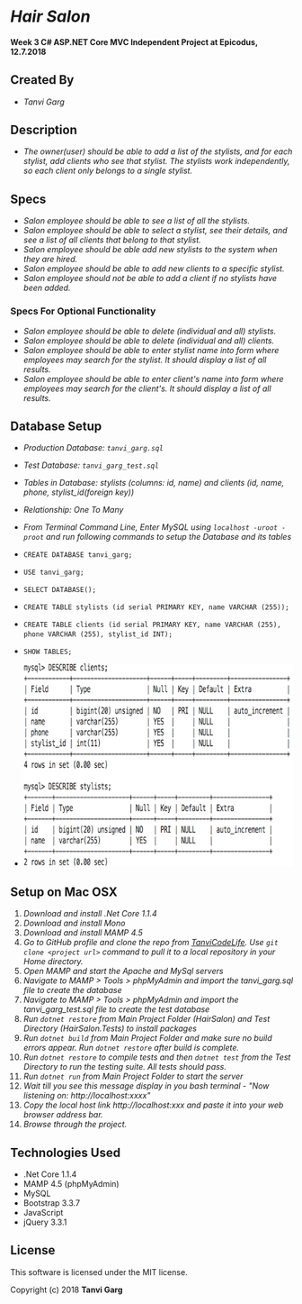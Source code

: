 # _Hair Salon_
#### Week 3 C# ASP.NET Core MVC Independent Project at Epicodus, 12.7.2018

## Created By
* _Tanvi Garg_

## Description
* _The owner(user) should be able to add a list of the stylists, and for each stylist, add clients who see that stylist. The stylists work independently, so each client only belongs to a single stylist._


## Specs
* _Salon employee should be able to see a list of all the stylists._
* _Salon employee should be able to select a stylist, see their details, and see a list of all clients that belong to that stylist._
* _Salon employee should be able add new stylists to the system when they are hired._
* _Salon employee should be able to add new clients to a specific stylist._
* _Salon employee should not be able to add a client if no stylists have been added._
### Specs For Optional Functionality
* _Salon employee should be able to delete (individual and all) stylists._
* _Salon employee should be able to delete (individual and all) clients._
* _Salon employee should be able to enter stylist name into form where employees may search for the stylist. It should display a list of all results._
* _Salon employee should be able to enter client's name into form where employees may search for the client's. It should display a list of all results._


## Database Setup
* _Production Database: `tanvi_garg.sql`_
* _Test Database: `tanvi_garg_test.sql`_
* _Tables in Database: stylists (columns: id, name) and clients (id, name, phone, stylist_id(foreign key))_
* _Relationship: One To Many_  
* _From Terminal Command Line, Enter MySQL using `localhost -uroot -proot` and run following commands to setup the Database and its tables_

* `CREATE DATABASE tanvi_garg;`

* `USE tanvi_garg;`

* `SELECT DATABASE();`

* `CREATE TABLE stylists (id serial PRIMARY KEY, name VARCHAR (255));`

* `CREATE TABLE clients (id serial PRIMARY KEY, name VARCHAR (255), phone VARCHAR (255), stylist_id INT);`

* `SHOW TABLES;`

* ![Visual Of Tables in tanvi_garg DB](/HairSalon/wwwroot/imgs/DBtables.png)



## Setup on Mac OSX
1. _Download and install .Net Core 1.1.4_
2. _Download and install Mono_
3. _Download and install MAMP 4.5_
4. _Go to GitHub profile and clone the repo from [TanviCodeLife](https://github.com/TanviCodeLife/word-counter-csharp-proj). Use `git clone <project url>` command to pull it to a local repository in your Home directory._
5. _Open MAMP and start the Apache and MySql servers_
6. _Navigate to MAMP > Tools > phpMyAdmin and import the tanvi_garg.sql file to create the database_
7. _Navigate to MAMP > Tools > phpMyAdmin and import the tanvi_garg_test.sql file to create the test database_
5. _Run `dotnet restore` from Main Project Folder (HairSalon) and Test Directory (HairSalon.Tests) to install packages_
6. _Run `dotnet build` from Main Project Folder and make sure no build errors appear. Run `dotnet restore` after build is complete._
7. _Run `dotnet restore` to compile tests and then `dotnet test` from the Test Directory to run the testing suite. All tests should pass._
8. _Run `dotnet run` from Main Project Folder to start the server_
9. _Wait till you see this message display in you bash terminal - "Now listening on: http://localhost:xxxx"_
10. _Copy the local host link http://localhost:xxx and paste it into your web browser address bar._
11. _Browse through the project._


## Technologies Used

* .Net Core 1.1.4
* MAMP 4.5 (phpMyAdmin)
* MySQL
* Bootstrap 3.3.7
* JavaScript
* jQuery 3.3.1


## License

This software is licensed under the MIT license.

Copyright (c) 2018 **Tanvi Garg**
